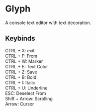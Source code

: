 # Glyph

A console text editor with text decoration.

## Keybinds

CTRL + X: exit \
CTRL + F: From \
CTRL + W: Marker \
CTRL + E: Text Color \
CTRL + Z: Save \
CTRL + B: Bold \
CTRL + I: Italic \
CTRL + U: Underline \
ESC: Deselect From \
Shift + Arrow: Scrolling \
Arrow: Cursor
